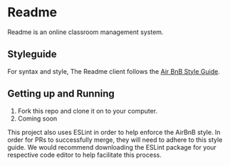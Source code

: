 # Readme
Readme is an online classroom management system.

## Styleguide
For syntax and style, The Readme client follows the [Air BnB Style Guide](https://github.com/airbnb/javascript).

## Getting up and Running

1. Fork this repo and clone it on to your computer.
2. Coming soon

This project also uses ESLint in order to help enforce the AirBnB style. In order for PRs to successfully merge, they will need to adhere to this style guide. We would recommend downloading the ESLint package for your respective code editor to help facilitate this process.
